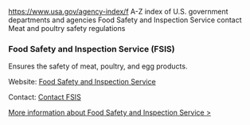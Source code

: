 

https://www.usa.gov/agency-index/f
A-Z index of U.S. government departments and agencies
Food Safety and Inspection Service contact
Meat and poultry safety regulations

### Food Safety and Inspection Service (FSIS)

Ensures the safety of meat, poultry, and egg products.

Website: [Food Safety and Inspection Service](https://www.fsis.usda.gov/)

Contact: [Contact FSIS](https://www.fsis.usda.gov/contact-us)

[More information about Food Safety and Inspection Service >](https://www.usa.gov/agencies/food-safety-and-inspection-service)
